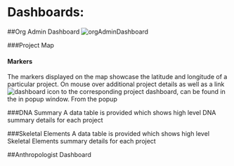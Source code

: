 # Dashboards:


##Org Admin Dashboard
![orgAdminDashboard](images/dashboard/orgAdminDashboard.PNG)


###Project Map
#### Markers
The markers displayed on the map showcase the latitude and longitude of a particular project. 
On mouse over additional project details as well as a link ![dashboard icon](images/dashboard/dash-icon.PNG)
 to the corresponding project dashboard, can be found in the in popup window.  From the popup 

###DNA Summary
A data table is provided which shows high level DNA summary details for each project

###Skeletal Elements
A data table is provided which shows high level Skeletal Elements summary details for each project

##Anthropologist Dashboard

